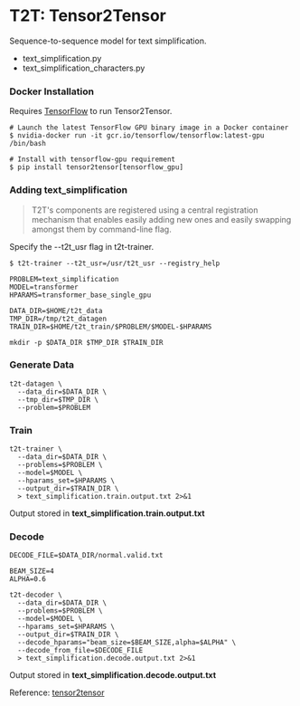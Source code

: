 T2T: Tensor2Tensor
====== 
Sequence-to-sequence model for text simplification.

  - text_simplification.py
  - text_simplification_characters.py


### Docker Installation

Requires [TensorFlow](https://www.tensorflow.org/install/) to run Tensor2Tensor.

```
# Launch the latest TensorFlow GPU binary image in a Docker container
$ nvidia-docker run -it gcr.io/tensorflow/tensorflow:latest-gpu /bin/bash
```

```
# Install with tensorflow-gpu requirement
$ pip install tensor2tensor[tensorflow_gpu]
```

### Adding text_simplification
> T2T's components are registered using a central registration mechanism that enables easily adding new ones and easily swapping amongst them by command-line flag.

Specify the --t2t_usr flag in t2t-trainer.
```
$ t2t-trainer --t2t_usr=/usr/t2t_usr --registry_help
```

```
PROBLEM=text_simplification
MODEL=transformer
HPARAMS=transformer_base_single_gpu

DATA_DIR=$HOME/t2t_data
TMP_DIR=/tmp/t2t_datagen
TRAIN_DIR=$HOME/t2t_train/$PROBLEM/$MODEL-$HPARAMS

mkdir -p $DATA_DIR $TMP_DIR $TRAIN_DIR
```

### Generate Data
```
t2t-datagen \
  --data_dir=$DATA_DIR \
  --tmp_dir=$TMP_DIR \
  --problem=$PROBLEM
```

### Train
```
t2t-trainer \
  --data_dir=$DATA_DIR \
  --problems=$PROBLEM \
  --model=$MODEL \
  --hparams_set=$HPARAMS \
  --output_dir=$TRAIN_DIR \
  > text_simplification.train.output.txt 2>&1
```
Output stored in **text_simplification.train.output.txt**
### Decode
```
DECODE_FILE=$DATA_DIR/normal.valid.txt

BEAM_SIZE=4
ALPHA=0.6
```

```
t2t-decoder \
  --data_dir=$DATA_DIR \
  --problems=$PROBLEM \
  --model=$MODEL \
  --hparams_set=$HPARAMS \
  --output_dir=$TRAIN_DIR \
  --decode_hparams="beam_size=$BEAM_SIZE,alpha=$ALPHA" \
  --decode_from_file=$DECODE_FILE
  > text_simplification.decode.output.txt 2>&1
  ```
Output stored in **text_simplification.decode.output.txt**

  
Reference: [tensor2tensor](https://github.com/tensorflow/tensor2tensor)
